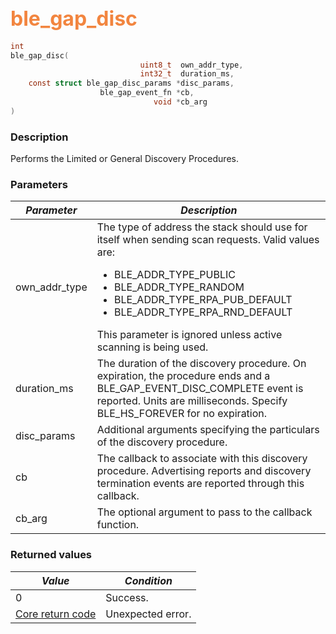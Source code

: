 ## <font color="#F2853F" style="font-size:24pt">ble\_gap\_disc</font>

```c
int
ble_gap_disc(
                             uint8_t  own_addr_type,
                             int32_t  duration_ms,
    const struct ble_gap_disc_params *disc_params,
                    ble_gap_event_fn *cb,
                                void *cb_arg
)
```

### Description

Performs the Limited or General Discovery Procedures.

### Parameters

| *Parameter* | *Description* |
|-------------|---------------|
| own\_addr\_type | The type of address the stack should use for itself when sending scan requests.  Valid values are: <ul><li>BLE\_ADDR\_TYPE\_PUBLIC</li> <li>BLE\_ADDR\_TYPE\_RANDOM</li> <li>BLE\_ADDR\_TYPE\_RPA\_PUB\_DEFAULT</li> <li>BLE\_ADDR\_TYPE\_RPA\_RND\_DEFAULT</li></ul> This parameter is ignored unless active scanning is being used. |
| duration\_ms | The duration of the discovery procedure. On expiration, the procedure ends and a BLE\_GAP\_EVENT\_DISC\_COMPLETE event is reported.  Units are milliseconds.  Specify BLE\_HS\_FOREVER for no expiration. |
| disc\_params | Additional arguments specifying the particulars of the discovery procedure. |
| cb | The callback to associate with this discovery procedure.  Advertising reports and discovery termination events are reported through this callback. |
| cb\_arg | The optional argument to pass to the callback function. |

### Returned values

| *Value* | *Condition* |
|---------|-------------|
| 0 | Success. |
| [Core return code](../../ble_hs_return_codes/#return-codes-core) | Unexpected error. |
